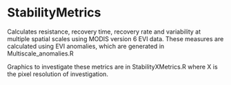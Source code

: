 # StabilityMetrics

Calculates resistance, recovery time, recovery rate and variability at multiple spatial scales using MODIS version 6 EVI data.
These measures are calculated using EVI anomalies, which are generated in Multiscale_anomalies.R


Graphics to investigate these metrics are in StabilityXMetrics.R where X is the pixel resolution of investigation.
